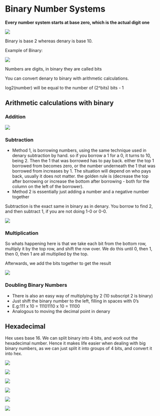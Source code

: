# Binary Number Systems

**Every number system starts at base zero, which is the actual digit one**

![](../../../../.gitbook/assets/image%20%28100%29.png)

Binary is base 2 whereas denary is base 10.

Example of Binary:

![](../../../../.gitbook/assets/image%20%2898%29.png)

Numbers are digits, in binary they are called bits

You can convert denary to binary with arithmetic calculations.

log2\(number\) will be equal to the number of \(2^bits\) bits - 1

## Arithmetic calculations with binary

### Addition

![](../../../../.gitbook/assets/image%20%2887%29.png)

### Subtraction

* Method 1, is borrowing numbers, using the same technique used in denary subtraction by hand. so if you borrow a 1 for a 0, it turns to 10, being 2. Then the 1 that was borrowed has to pay back. either the top 1 borrowed from becomes zero, or the number underneath the 1 that was borrowed from increases by 1. The situation will depend on who pays back, usually it does not matter. the golden rule is \(decrease the top after borrowing or increase the bottom after borrowing - both for the column on the left of the borrower\).
* Method 2 is essentially just adding a number and a negative number together

Subtraction is the exact same in binary as in denary. You borrow to find 2, and then subtract 1, if you are not doing 1-0  or 0-0.

![](../../../../.gitbook/assets/image%20%2888%29.png)

### Multiplication

So whats happening here is that we take each bit from the bottom row, multiply it by the top row, and shift the row over. We do this until 0, then 1, then 0, then 1 are all multiplied by the top.

Afterwards, we add the bits together to get the result

![](../../../../.gitbook/assets/image%20%28101%29.png)

### Doubling Binary Numbers

* There is also an easy way of multiplying by 2 \(10 subscript 2 is binary\)
* Just shift the binary number to the left, filling in spaces with 0’s
* E.g:111 x 10 = 11101110 x 10 = 11100
* Analogous to moving the decimal point in denary

## Hexadecimal

Hex uses base 16. We can split binary into 4 bits, and work out the hexadecimal number. Hence it makes life easier when dealing with big binary numbers, as we can just split it into groups of 4 bits, and convert it into hex.

![](../../../../.gitbook/assets/image%20%2897%29.png)

![](../../../../.gitbook/assets/image%20%2894%29.png)

![](../../../../.gitbook/assets/image%20%2893%29.png)

![](../../../../.gitbook/assets/image%20%2889%29.png)

![](../../../../.gitbook/assets/image%20%2899%29.png)

![](../../../../.gitbook/assets/image%20%2895%29.png)





